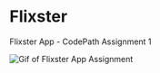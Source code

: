 # Flixster
Flixster App - CodePath Assignment 1

![Gif of Flixster App Assignment](https://submissions.us-east-1.linodeobjects.com/android_university/L2h6EZln.gif)
